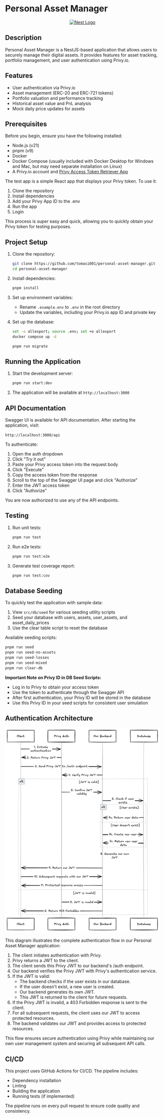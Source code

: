 # Personal Asset Manager

<p align="center">
  <a href="http://nestjs.com/" target="blank"><img src="https://nestjs.com/img/logo-small.svg" width="120" alt="Nest Logo" /></a>
</p>

## Description

Personal Asset Manager is a NestJS-based application that allows users to securely manage their digital assets. It provides features for asset tracking, portfolio management, and user authentication using Privy.io.

## Features

- User authentication via Privy.io
- Asset management (ERC-20 and ERC-721 tokens)
- Portfolio valuation and performance tracking
- Historical asset value and PnL analysis
- Mock daily price updates for assets

## Prerequisites

Before you begin, ensure you have the following installed:

- Node.js (v21)
- pnpm (v9)
- Docker
- Docker Compose (usually included with Docker Desktop for Windows and Mac, but may need separate installation on Linux)
- A Privy.io account and [Privy Access Token Retriever App](https://github.com/tomasi001/get-privy-access-token)

The test app is a simple React app that displays your Privy token. To use it:

1. Clone the repository
2. Install dependencies
3. Add your Privy App ID to the .env
4. Run the app
5. Login

This process is super easy and quick, allowing you to quickly obtain your Privy token for testing purposes.

## Project Setup

1. Clone the repository:

   ```bash
   git clone https://github.com/tomasi001/personal-asset-manager.git
   cd personal-asset-manager
   ```

2. Install dependencies:

   ```bash
   pnpm install
   ```

3. Set up environment variables:

   - Rename `.example.env` to `.env` in the root directory
   - Update the variables, including your Privy.io app ID and private key

4. Set up the database:

   ```bash
   set -o allexport; source .env; set +o allexport
   docker compose up -d
   ```

   ```bash
   pnpm run migrate
   ```

## Running the Application

1. Start the development server:

   ```bash
   pnpm run start:dev
   ```

2. The application will be available at `http://localhost:3000`

## API Documentation

Swagger UI is available for API documentation. After starting the application, visit:

`http://localhost:3000/api`

To authenticate:

1. Open the auth dropdown
2. Click "Try it out"
3. Paste your Privy access token into the request body
4. Click "Execute"
5. Copy the access token from the response
6. Scroll to the top of the Swagger UI page and click "Authorize"
7. Enter the JWT access token
8. Click "Authorize"

You are now authorized to use any of the API endpoints.

## Testing

1. Run unit tests:

   ```bash
   pnpm run test
   ```

2. Run e2e tests:

   ```bash
   pnpm run test:e2e
   ```

3. Generate test coverage report:
   ```bash
   pnpm run test:cov
   ```

## Database Seeding

To quickly test the application with sample data:

1. View `src/db/seed` for various seeding utility scripts
2. Seed your database with users, assets, user_assets, and asset_daily_prices
3. Use the clear table script to reset the database

Available seeding scripts:

```bash
pnpm run seed
pnpm run seed-no-assets
pnpm run seed-losses
pnpm run seed-mixed
pnpm run clear-db
```

**Important Note on Privy ID in DB Seed Scripts:**

- Log in to Privy to obtain your access token
- Use the token to authenticate through the Swagger API
- After first authentication, your Privy ID will be stored in the database
- Use this Privy ID in your seed scripts for consistent user simulation

## Authentication Architecture

<p align="center">
  <img src="./auth-architecture.png" alt="Authentication Architecture" width="700">
</p>

This diagram illustrates the complete authentication flow in our Personal Asset Manager application:

1. The client initiates authentication with Privy.
2. Privy returns a JWT to the client.
3. The client sends this Privy JWT to our backend's /auth endpoint.
4. Our backend verifies the Privy JWT with Privy's authentication service.
5. If the JWT is valid:
   - The backend checks if the user exists in our database.
   - If the user doesn't exist, a new user is created.
   - Our backend generates its own JWT.
   - This JWT is returned to the client for future requests.
6. If the Privy JWT is invalid, a 403 Forbidden response is sent to the client.
7. For all subsequent requests, the client uses our JWT to access protected resources.
8. The backend validates our JWT and provides access to protected resources.

This flow ensures secure authentication using Privy while maintaining our
own user management system and securing all subsequent API calls.

## CI/CD

This project uses GitHub Actions for CI/CD. The pipeline includes:

- Dependency installation
- Linting
- Building the application
- Running tests (if implemented)

The pipeline runs on every pull request to ensure code quality and consistency.
